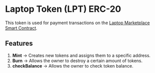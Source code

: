 # Laptop Token (LPT) ERC-20

This token is used for payment transactions on the [Laptop Marketplace Smart Contract](https://github.com/ras-24/laptop-marketplace-contract).

## Features
1. **Mint** -> Creates new tokens and assigns them to a specific address.
2. **Burn** -> Allows the owner to destroy a certain amount of tokens.
3. **checkBalance** -> Allows the owner to check token balance.
